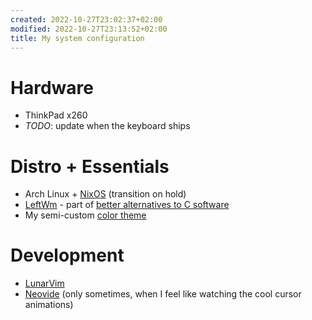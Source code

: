 ```yaml
---
created: 2022-10-27T23:02:37+02:00
modified: 2022-10-27T23:13:52+02:00
title: My system configuration
---
```


# Hardware

- ThinkPad x260
- *TODO*: update when the keyboard ships

# Distro + Essentials

- Arch Linux + [NixOS](/nixos) (transition on hold)
- [LeftWm](http://leftwm.org/) - part of [better alternatives to C software](/alternatives)
- My semi-custom [color theme](/theme)

# Development

- [LunarVim](https://lunarvim.org)
- [Neovide](https://neovide.dev) (only sometimes, when I feel like watching the cool cursor animations)
